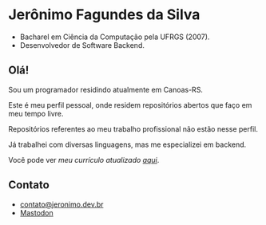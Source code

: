 # Jerônimo Fagundes da Silva

- Bacharel em Ciência da Computação pela UFRGS (2007).
- Desenvolvedor de Software Backend.

## Olá!
Sou um programador residindo atualmente em Canoas-RS. 

Este é meu perfil pessoal, onde residem repositórios abertos que faço em meu tempo livre. 

Repositórios referentes ao meu trabalho profissional não estão nesse perfil. 

Já trabalhei com diversas linguagens, mas me especializei em backend. 

Você pode ver *meu currículo atualizado [aqui](https://lattes.cnpq.br/8920315622282453)*.

## Contato
- [contato@jeronimo.dev.br](mailto:contato@jeronimo.dev.br)
- [Mastodon](https://mastodon.social/@jeronimofs)
